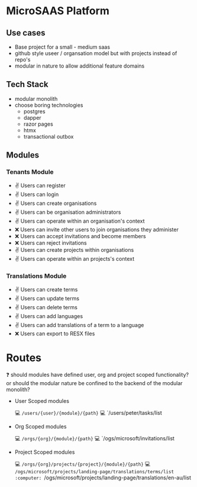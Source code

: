 # MicroSAAS Platform

## Use cases
- Base project for a small - medium saas
- github style useer / organsation model but with projects instead of repo's
- modular in nature to allow additional feature domains 

## Tech Stack
- modular monolith
- choose boring technologies
  - postgres
  - dapper
  - razor pages
  - htmx
  - transactional outbox

## Modules

### Tenants Module

- :v: Users can register
- :v: Users can login
- :v: Users can create organisations
- :v: Users can be organisation administrators
- :v: Users can operate within an organisation's context
- :x: Users can invite other users to join organisations they administer
- :x: Users can accept invitations and become members
- :x: Users can reject invitations
- :v: Users can create projects within organisations
- :v: Users can operate within an projects's context

### Translations Module

- :v: Users can create terms
- :v: Users can update terms
- :v: Users can delete terms
- :v: Users can add languages
- :v: Users can add translations of a term to a language
- :x: Users can export to RESX files

# Routes
:question: should modules have defined user, org and project scoped functionality? or should the modular nature be confined to the backend of the modular monolith?

- User Scoped modules

  :computer: `/users/{user}/{module}/{path}`
  :computer: `/users/peter/tasks/list
  

- Org Scoped modules

  :computer: `/orgs/{org}/{module}/{path}`
  :computer: `/ogs/microsoft/invitations/list

- Project Scoped modules

  :computer: `/orgs/{org}/projects/{project}/{module}/{path}`
  :computer: `/ogs/microsoft/projects/landing-page/translations/terms/list
  :computer: `/ogs/microsoft/projects/landing-page/translations/en-au/list
